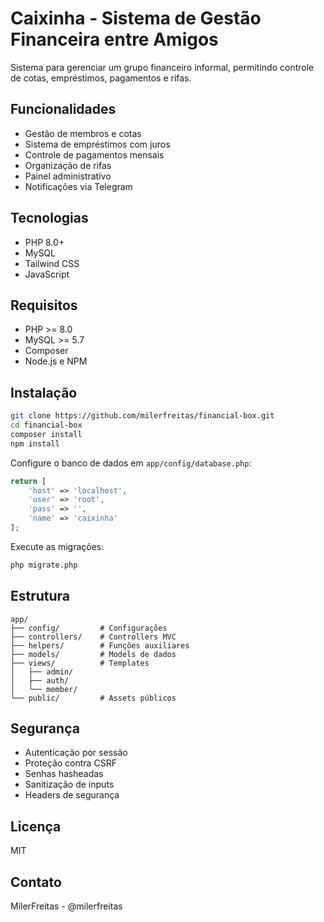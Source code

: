 # Caixinha - Sistema de Gestão Financeira entre Amigos

Sistema para gerenciar um grupo financeiro informal, permitindo controle de cotas, empréstimos, pagamentos e rifas.

## Funcionalidades

- Gestão de membros e cotas
- Sistema de empréstimos com juros
- Controle de pagamentos mensais
- Organização de rifas
- Painel administrativo
- Notificações via Telegram

## Tecnologias

- PHP 8.0+
- MySQL
- Tailwind CSS
- JavaScript

## Requisitos

- PHP >= 8.0
- MySQL >= 5.7
- Composer
- Node.js e NPM

## Instalação

```bash
git clone https://github.com/milerfreitas/financial-box.git
cd financial-box
composer install
npm install
```

Configure o banco de dados em `app/config/database.php`:

```php
return [
    'host' => 'localhost',
    'user' => 'root',
    'pass' => '',
    'name' => 'caixinha'
];
```

Execute as migrações:

```bash
php migrate.php
```

## Estrutura

```
app/
├── config/         # Configurações
├── controllers/    # Controllers MVC
├── helpers/        # Funções auxiliares
├── models/         # Models de dados
├── views/          # Templates
│   ├── admin/
│   ├── auth/
│   └── member/
└── public/         # Assets públicos
```

## Segurança

- Autenticação por sessão
- Proteção contra CSRF
- Senhas hasheadas
- Sanitização de inputs
- Headers de segurança

## Licença

MIT

## Contato

MilerFreitas - @milerfreitas
